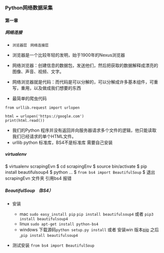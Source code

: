 ### Python网络数据采集

#### 第一章

##### 网络连接
* ``浏览器层``  `` 网络连接层``
* 浏览器是一个比较年轻的发明，始于1900年的Nexus浏览器
* 网络浏览器：创建信息的数据包，发送他们，然后把获取的数据解释成漂亮的图像、声音、视频、文字。
* 网络浏览器就是代码：而代码是可以分解的，可以分解成许多基本组件，可重写，重用，以及做成我们想要的东西

* 最简单的爬虫代码

```
from urllib.request import urlopen

html = urlopen('https://google.com')
print(html.read())

```
* 我们的Python 程序并没有返回并向服务器请求多个文件的逻辑，他只能读取我们已经请求的单个HTML文件。
* urllib python 标准库，BS4不是标准库 需要自己安装

##### virtualenv

$ virtualenv scrapingEvn
$ cd scrapingEnv
$ source bin/activate
$ pip install beautifulsoup4
$ python ...
$ ``from bs4 import BeautifulSoup``
$ 退出scrapingEvn 文件夹 引用bs4 报错

##### BeautifulSoup （BS4）

* 安装 
  * mac ``sudo easy_install pip``  ``pip install beautifulsoup4`` 或者 ``pip3 install beautifulsoup4``
  * linux ``sudo apt-get install python-bs4``
  * windows 下载源码``python setup.py install`` 或者 安装win 版本[pip](https://pypi.python.org/pypi/setuptools) 之后 ,``pip install beautifulsoup4``
  
 * 测试安装 ``from bs4 import BeautifulSoup``
